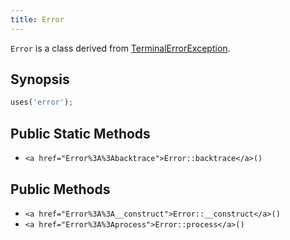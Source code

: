 ```yaml
---
title: Error
---
```


`Error` is a class derived from <a href="TerminalErrorException">TerminalErrorException</a>.

## Synopsis

```php
uses('error');
```

## Public Static Methods

* `<a href="Error%3A%3Abacktrace">Error::backtrace</a>()`

## Public Methods

* `<a href="Error%3A%3A__construct">Error::__construct</a>()`
* `<a href="Error%3A%3Aprocess">Error::process</a>()`


